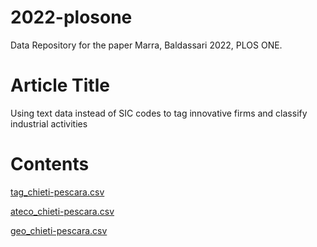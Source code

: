# 2022-plosone
Data Repository for the paper Marra, Baldassari 2022, PLOS ONE.

# Article Title
Using text data instead of SIC codes to tag innovative firms and classify industrial activities

# Contents
[tag_chieti-pescara.csv](https://github.com/cbaldassari/2022-plosone/files/7807924/tag_chieti-pescara.csv)

[ateco_chieti-pescara.csv](https://github.com/cbaldassari/2022-plosone/files/7807906/ateco_chieti-pescara.csv)

[geo_chieti-pescara.csv](https://github.com/cbaldassari/2022-plosone/files/7807887/geo_chieti-pescara.csv)


